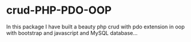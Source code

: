 # crud-PHP-PDO-OOP
In this package I have built a beauty php crud with pdo extension in oop with bootstrap and javascript and MySQL database...
